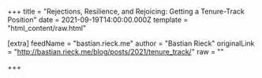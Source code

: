 
+++
title = "Rejections, Resilience, and Rejoicing: Getting a Tenure-Track Position"
date = 2021-09-19T14:00:00.000Z
template = "html_content/raw.html"

[extra]
feedName = "bastian.rieck.me"
author = "Bastian Rieck"
originalLink = "http://bastian.rieck.me/blog/posts/2021/tenure_track/"
raw = ""

+++


